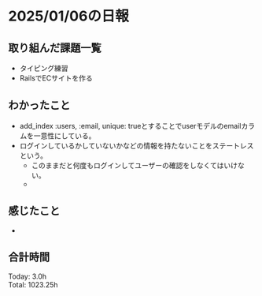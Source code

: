 # 2025/01/06の日報
## 取り組んだ課題一覧
* タイピング練習
*  RailsでECサイトを作る
## わかったこと
* add_index :users, :email, unique: trueとすることでuserモデルのemailカラムを一意性にしている。
* ログインしているかしていないかなどの情報を持たないことをステートレスという。
  *  このままだと何度もログインしてユーザーの確認をしなくてはいけない。
  *   
## 感じたこと
* 
## 合計時間 
Today: 3.0h<br>
Total: 1023.25h
